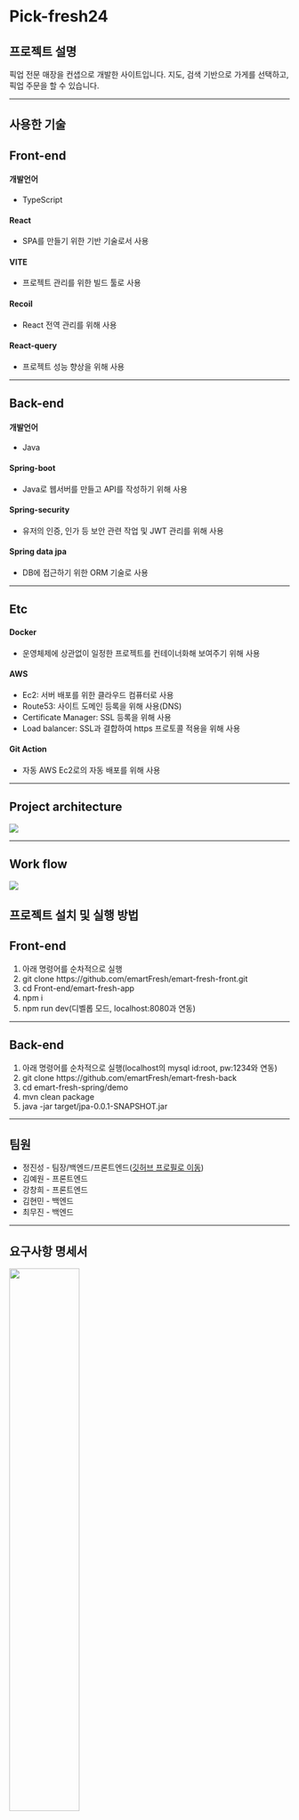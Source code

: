 <h1>Pick-fresh24</h1>
<h2>프로젝트 설명</h2>
<p>
	픽업 전문 매장을 컨샙으로 개발한 사이트입니다. 지도, 검색 기반으로 가게를 선택하고, 픽업 주문을 할 수 있습니다.
</p>
<hr/>
<h2>사용한 기술</h2>
<h2>Front-end</h2>
<h4>개발언어</h4>
<ul>
	<li>TypeScript</li>
</ul>
<h4>React</h4>
<ul>
	<li>SPA를 만들기 위한 기반 기술로서 사용</li>
</ul>
<h4>VITE</h4>
<ul>
	<li>프로젝트 관리를 위한 빌드 툴로 사용</li>
</ul>
<h4>Recoil</h4>
<ul>
	<li>React 전역 관리를 위해 사용</li>
</ul>
<h4>React-query</h4>
<ul>
	<li>프로젝트 성능 향상을 위해 사용</li>
</ul>
<hr/>

<h2>Back-end</h2>
<h4>개발언어</h4>
<ul>
	<li>Java</li>
</ul>
<h4>Spring-boot</h4>
<ul>
	<li>Java로 웹서버를 만들고 API를 작성하기 위해 사용</li>
</ul>
<h4>Spring-security</h4>
<ul>
	<li>유저의 인증, 인가 등 보안 관련 작업 및 JWT 관리를 위해 사용</li>
</ul>
<h4>Spring data jpa</h4>
<ul>
	<li>DB에 접근하기 위한 ORM 기술로 사용</li>
</ul>
<hr/>

<h2>Etc</h2>
<h4>Docker</h4>
<ul>
	<li>운영체제에 상관없이 일정한 프로젝트를 컨테이너화해 보여주기 위해 사용</li>
</ul>
<h4>AWS</h4>
<ul>
	<li>Ec2: 서버 배포를 위한 클라우드 컴퓨터로 사용</li>
	<li>Route53: 사이트 도메인 등록을 위해 사용(DNS)</li>
	<li>Certificate Manager: SSL 등록을 위해 사용</li>
	<li>Load balancer: SSL과 결합하여 https 프로토콜 적용을 위해 사용</li>
</ul>
<h4>Git Action</h4>
<ul>
	<li>자동 AWS Ec2로의 자동 배포를 위해 사용</li>
</ul>
<hr/>
<h2>Project architecture</h2>
<img src="https://github.com/emartFresh/emart-fresh-back/assets/76651990/ca69d325-3d19-4670-8764-c97f200d7bdd"/>
<hr/>
<h2>Work flow</h2>
<img src="https://github.com/emartFresh/emart-fresh-front/assets/76651990/250e361d-0a0f-4b2c-95cd-bb30054c7382"/>

<h2>프로젝트 설치 및 실행 방법</h2>
<h2>Front-end</h2>
<ol>
	<li>아래 명령어를 순차적으로 실행</li>
	<li>git clone https://github.com/emartFresh/emart-fresh-front.git</li>
	<li>cd Front-end/emart-fresh-app</li>
 	<li>npm i</li>
  	<li>npm run dev(디벨롭 모드, localhost:8080과 연동)</li>
</ol>
<hr/>
<h2>Back-end</h2>
<ol>
	<li>아래 명령어를 순차적으로 실행(localhost의 mysql id:root, pw:1234와 연동)</li>
	<li>git clone https://github.com/emartFresh/emart-fresh-back</li>
	<li>cd emart-fresh-spring/demo</li>
 	<li>mvn clean package</li>
  	<li>java -jar target/jpa-0.0.1-SNAPSHOT.jar</li>
</ol>
<hr/>
<h2>팀원</h2>
<ul>
	<li>정진성 - 팀장/백엔드/프론트엔드(<a href="https://github.com/fkthfvk112/fkthfvk112">깃허브 프로필로 이동</a>)</li>
	<li>김예원 - 프론트엔드</li>
	<li>강창희 - 프론트엔드</li>
	<li>김현민 - 백엔드</li>
	<li>최무진 - 백엔드</li>
</ul>

<hr/>
<h2>요구사항 명세서</h2>
<div>
	<img width="50%" src="https://github.com/emartFresh/emart-fresh-front/assets/76651990/e31589ec-0860-4d03-bf5f-f6a5f5dbb956"/>
	<img width="50%" src="https://github.com/emartFresh/emart-fresh-front/assets/76651990/d3926b75-6db1-488c-b526-846bed082e81"/>
</div>
<hr/>
<h2>데이터베이스 모델링</h2>
<img src="https://github.com/emartFresh/emart-fresh-front/assets/76651990/bbfc99b2-a01d-4683-8881-95825983134c"/>
<hr/>
<h2>기술스택</h2>
<img src="https://github.com/emartFresh/emart-fresh-front/assets/76651990/071d92ca-76df-4e6f-af9b-5f8b5ba24c6a"/>
<h2>💻 Front-end</h2> 
<h3>Vite</h3> 
React 프로젝트 빌드 툴로 사용하였습니다. 빠른 서버 구동 및 각종 빌드 옵션을 사용하기 위하여 도입하였습니다.
<h3>Recoil</h3> 
전역 상태 관리를 위해 사용. 팀원 대다수가 프로그래밍 초심자였기에 보일러 플레이트가 적은 리코일을 채택하였습니다.
<h3>TypeScript</h3> 
타입 지정을 통해 백엔드와 협업을 용이하게 하고 에러 방지를 위해 도입하였습니다.
<h2>💻 Back-end</h2>
<h3>Spring security</h3> 
인증, 인가 관리 및 JWT 관리를 위해 도입하였습니다.
<h3>Spring Data JPA</h3> 
객체 지향의 관점에서 DB를 사용하고, 런타임 환경에서 에러를 핸들링 하기 위해 도입하였습니다.

